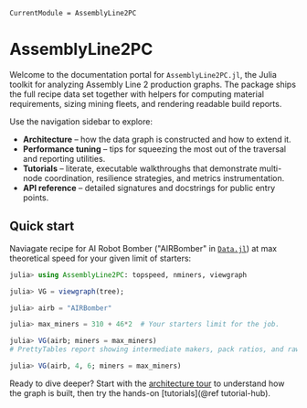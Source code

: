 ```@meta
CurrentModule = AssemblyLine2PC
```

# AssemblyLine2PC

Welcome to the documentation portal for `AssemblyLine2PC.jl`, the Julia toolkit for
analyzing Assembly Line 2 production graphs.
The package ships the full recipe data set together with helpers for computing material requirements, sizing mining fleets, and rendering readable build reports.

Use the navigation sidebar to explore:

- **Architecture** – how the data graph is constructed and how to extend it.
- **Performance tuning** – tips for squeezing the most out of the traversal and
  reporting utilities.
- **Tutorials** – literate, executable walkthroughs that demonstrate multi-node
  coordination, resilience strategies, and metrics instrumentation.
- **API reference** – detailed signatures and docstrings for public entry points.

## Quick start

Naviagate recipe for AI Robot Bomber ("AIRBomber" in [`Data.jl`](https://github.com/LauraBMo/AssemblyLine2PC.jl/blob/main/src/Data.jl)) at max theoretical speed for your given limit of starters:

```julia
julia> using AssemblyLine2PC: topspeed, nminers, viewgraph

julia> VG = viewgraph(tree);

julia> airb = "AIRBomber"

julia> max_miners = 310 + 46*2  # Your starters limit for the job. 

julia> VG(airb; miners = max_miners)
# PrettyTables report showing intermediate makers, pack ratios, and raw demand…

julia> VG(airb, 4, 6; miners = max_miners)
```

Ready to dive deeper? Start with the [architecture tour](@ref) to understand how the
graph is built, then try the hands-on [tutorials](@ref tutorial-hub).
